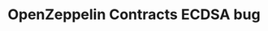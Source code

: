 ---
guid: "710E5A17-4F8B-4686-A103-018B16C5882A"
title: "OpenZeppelin Contracts ECDSA bug"
description: "Investigating the ECDSA bug in OpenZeppelin Contracts and searching for vulnerabilities in smart contracts. Will a zero day be found?"
pubDate: "Tue, 23 Aug 2022 18:00:00 -0500"
itunes-explicit: "no"
itunes-episode: 38
itunes-episodeType: full

# More info
youtube-full: "https://youtu.be/4Y1IXPLIXTg"
discussion: "https://twitter.com/fulldecent/status/1562217336127602688"

# Timeline
timeline:
  - seconds: 65
    title: Official drink
  - seconds: 169
    title: What is ECDSA
  - seconds: 274
    title: How to use ECDSA
  - seconds: 604
    title: Ella's cameo!
  - seconds: 887
    title: Searching for vulnerabilities in the wild
  - seconds: 909
    title: Searching with Etherscan
  - seconds: 1071
    title: Found results
  - seconds: 1187
    title: Found it in the mock
  - seconds: 1237
    title: Found zero day


# File information
enclosure-url: "https://media.phor.net/csh/2022-08-23-episode-38.m4a"
enclosure-length: 24073238
enclosure-type: "audio/x-m4a"
itunes-duration: 1286
---